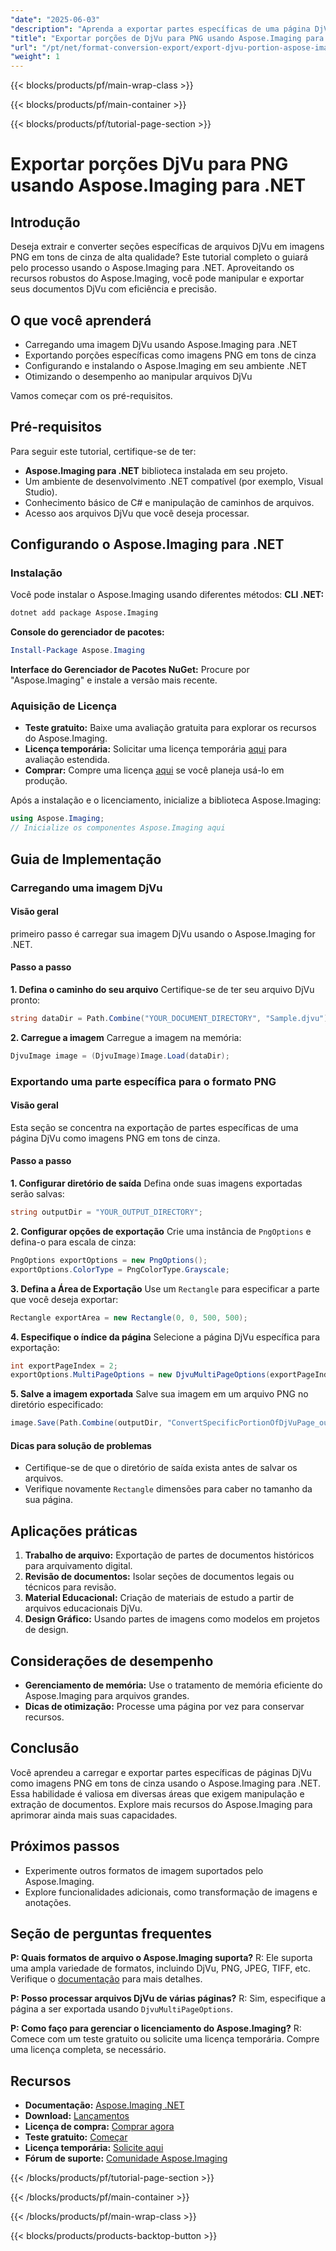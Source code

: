 ```yaml
---
"date": "2025-06-03"
"description": "Aprenda a exportar partes específicas de uma página DjVu como imagens PNG em tons de cinza usando o Aspose.Imaging para .NET. Siga este guia passo a passo para otimizar o processamento de documentos."
"title": "Exportar porções de DjVu para PNG usando Aspose.Imaging para .NET | Guia passo a passo"
"url": "/pt/net/format-conversion-export/export-djvu-portion-aspose-imaging-dotnet/"
"weight": 1
---
```


{{< blocks/products/pf/main-wrap-class >}}

{{< blocks/products/pf/main-container >}}

{{< blocks/products/pf/tutorial-page-section >}}
# Exportar porções DjVu para PNG usando Aspose.Imaging para .NET

## Introdução
Deseja extrair e converter seções específicas de arquivos DjVu em imagens PNG em tons de cinza de alta qualidade? Este tutorial completo o guiará pelo processo usando o Aspose.Imaging para .NET. Aproveitando os recursos robustos do Aspose.Imaging, você pode manipular e exportar seus documentos DjVu com eficiência e precisão.

## O que você aprenderá
- Carregando uma imagem DjVu usando Aspose.Imaging para .NET
- Exportando porções específicas como imagens PNG em tons de cinza
- Configurando e instalando o Aspose.Imaging em seu ambiente .NET
- Otimizando o desempenho ao manipular arquivos DjVu

Vamos começar com os pré-requisitos.

## Pré-requisitos
Para seguir este tutorial, certifique-se de ter:
- **Aspose.Imaging para .NET** biblioteca instalada em seu projeto.
- Um ambiente de desenvolvimento .NET compatível (por exemplo, Visual Studio).
- Conhecimento básico de C# e manipulação de caminhos de arquivos.
- Acesso aos arquivos DjVu que você deseja processar.

## Configurando o Aspose.Imaging para .NET
### Instalação
Você pode instalar o Aspose.Imaging usando diferentes métodos:
**CLI .NET:**
```bash
dotnet add package Aspose.Imaging
```
**Console do gerenciador de pacotes:**
```powershell
Install-Package Aspose.Imaging
```
**Interface do Gerenciador de Pacotes NuGet:**
Procure por "Aspose.Imaging" e instale a versão mais recente.
### Aquisição de Licença
- **Teste gratuito:** Baixe uma avaliação gratuita para explorar os recursos do Aspose.Imaging.
- **Licença temporária:** Solicitar uma licença temporária [aqui](https://purchase.aspose.com/temporary-license/) para avaliação estendida.
- **Comprar:** Compre uma licença [aqui](https://purchase.aspose.com/buy) se você planeja usá-lo em produção.

Após a instalação e o licenciamento, inicialize a biblioteca Aspose.Imaging:
```csharp
using Aspose.Imaging;
// Inicialize os componentes Aspose.Imaging aqui
```

## Guia de Implementação
### Carregando uma imagem DjVu
#### Visão geral
primeiro passo é carregar sua imagem DjVu usando o Aspose.Imaging for .NET.
#### Passo a passo
**1. Defina o caminho do seu arquivo**
Certifique-se de ter seu arquivo DjVu pronto:
```csharp
string dataDir = Path.Combine("YOUR_DOCUMENT_DIRECTORY", "Sample.djvu");
```
**2. Carregue a imagem**
Carregue a imagem na memória:
```csharp
DjvuImage image = (DjvuImage)Image.Load(dataDir);
```
### Exportando uma parte específica para o formato PNG
#### Visão geral
Esta seção se concentra na exportação de partes específicas de uma página DjVu como imagens PNG em tons de cinza.
#### Passo a passo
**1. Configurar diretório de saída**
Defina onde suas imagens exportadas serão salvas:
```csharp
string outputDir = "YOUR_OUTPUT_DIRECTORY";
```
**2. Configurar opções de exportação**
Crie uma instância de `PngOptions` e defina-o para escala de cinza:
```csharp
PngOptions exportOptions = new PngOptions();
exportOptions.ColorType = PngColorType.Grayscale;
```
**3. Defina a Área de Exportação**
Use um `Rectangle` para especificar a parte que você deseja exportar:
```csharp
Rectangle exportArea = new Rectangle(0, 0, 500, 500);
```
**4. Especifique o índice da página**
Selecione a página DjVu específica para exportação:
```csharp
int exportPageIndex = 2;
exportOptions.MultiPageOptions = new DjvuMultiPageOptions(exportPageIndex, exportArea);
```
**5. Salve a imagem exportada**
Salve sua imagem em um arquivo PNG no diretório especificado:
```csharp
image.Save(Path.Combine(outputDir, "ConvertSpecificPortionOfDjVuPage_out.png"), exportOptions);
```
#### Dicas para solução de problemas
- Certifique-se de que o diretório de saída exista antes de salvar os arquivos.
- Verifique novamente `Rectangle` dimensões para caber no tamanho da sua página.

## Aplicações práticas
1. **Trabalho de arquivo:** Exportação de partes de documentos históricos para arquivamento digital.
2. **Revisão de documentos:** Isolar seções de documentos legais ou técnicos para revisão.
3. **Material Educacional:** Criação de materiais de estudo a partir de arquivos educacionais DjVu.
4. **Design Gráfico:** Usando partes de imagens como modelos em projetos de design.

## Considerações de desempenho
- **Gerenciamento de memória:** Use o tratamento de memória eficiente do Aspose.Imaging para arquivos grandes.
- **Dicas de otimização:** Processe uma página por vez para conservar recursos.

## Conclusão
Você aprendeu a carregar e exportar partes específicas de páginas DjVu como imagens PNG em tons de cinza usando o Aspose.Imaging para .NET. Essa habilidade é valiosa em diversas áreas que exigem manipulação e extração de documentos. Explore mais recursos do Aspose.Imaging para aprimorar ainda mais suas capacidades.

## Próximos passos
- Experimente outros formatos de imagem suportados pelo Aspose.Imaging.
- Explore funcionalidades adicionais, como transformação de imagens e anotações.

## Seção de perguntas frequentes
**P: Quais formatos de arquivo o Aspose.Imaging suporta?**
R: Ele suporta uma ampla variedade de formatos, incluindo DjVu, PNG, JPEG, TIFF, etc. Verifique o [documentação](https://reference.aspose.com/imaging/net/) para mais detalhes.

**P: Posso processar arquivos DjVu de várias páginas?**
R: Sim, especifique a página a ser exportada usando `DjvuMultiPageOptions`.

**P: Como faço para gerenciar o licenciamento do Aspose.Imaging?**
R: Comece com um teste gratuito ou solicite uma licença temporária. Compre uma licença completa, se necessário.

## Recursos
- **Documentação:** [Aspose.Imaging .NET](https://reference.aspose.com/imaging/net/)
- **Download:** [Lançamentos](https://releases.aspose.com/imaging/net/)
- **Licença de compra:** [Comprar agora](https://purchase.aspose.com/buy)
- **Teste gratuito:** [Começar](https://releases.aspose.com/imaging/net/)
- **Licença temporária:** [Solicite aqui](https://purchase.aspose.com/temporary-license/)
- **Fórum de suporte:** [Comunidade Aspose.Imaging](https://forum.aspose.com/c/imaging/10)

{{< /blocks/products/pf/tutorial-page-section >}}

{{< /blocks/products/pf/main-container >}}

{{< /blocks/products/pf/main-wrap-class >}}

{{< blocks/products/products-backtop-button >}}